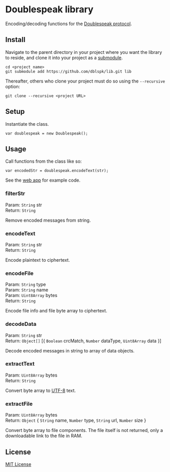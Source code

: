 # Doublespeak library

Encoding/decoding functions for the [Doublespeak protocol](https://github.com/dblspk/web-app#how-it-works).

## Install

Navigate to the parent directory in your project where you want the library to reside, and clone it into your project as a [submodule](https://github.com/blog/2104-working-with-submodules).
```
cd <project name>
git submodule add https://github.com/dblspk/lib.git lib
```
Thereafter, others who clone your project must do so using the ```--recursive``` option:
```
git clone --recursive <project URL>
```

## Setup

Instantiate the class.
```
var doublespeak = new Doublespeak();
```

## Usage

Call functions from the class like so:
```
var encodedStr = doublespeak.encodeText(str);
```
See the [web app](https://github.com/dblspk/web-app) for example code.

### filterStr
Param: ```String``` str  
Return: ```String```

Remove encoded messages from string.

### encodeText
Param: ```String``` str  
Return: ```String```

Encode plaintext to ciphertext.

### encodeFile
Param: ```String``` type  
Param: ```String``` name  
Param: ```Uint8Array``` bytes  
Return: ```String```

Encode file info and file byte array to ciphertext.

### decodeData
Param: ```String``` str  
Return: ```Object[]``` [{ ```Boolean``` crcMatch, ```Number``` dataType, ```Uint8Array``` data }]

Decode encoded messages in string to array of data objects.

### extractText
Param: ```Uint8Array``` bytes  
Return: ```String```

Convert byte array to [UTF-8](https://en.wikipedia.org/wiki/UTF-8) text.

### extractFile
Param: ```Uint8Array``` bytes  
Return: ```Object``` { ```String``` name, ```Number``` type, ```String``` url, ```Number``` size }

Convert byte array to file components. The file itself is not returned, only a downloadable link to the file in RAM.

## License

[MIT License](https://joshuaptfan.mit-license.org/)
